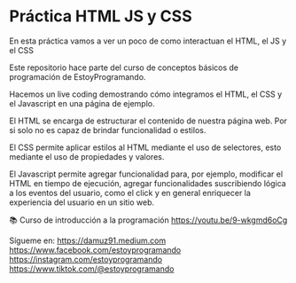 # Práctica HTML JS y CSS

En esta práctica vamos a ver un poco de como interactuan el HTML, el JS y el CSS

Este repositorio hace parte del curso de conceptos básicos de programación de EstoyProgramando.

Hacemos un live coding demostrando cómo integramos el HTML, el CSS y el Javascript en una página de ejemplo.

El HTML se encarga de estructurar el contenido de nuestra página web. Por si solo no es capaz de brindar funcionalidad o estilos.

El CSS permite aplicar estilos al HTML mediante el uso de selectores, esto mediante el uso de propiedades y valores.

El Javascript permite agregar funcionalidad para, por ejemplo, modificar el HTML en tiempo de ejecución, agregar funcionalidades suscribiendo lógica a los eventos del usuario, como el click y en general enriquecer la experiencia del usuario en un sitio web.

📚 Curso de introducción a la programación
https://youtu.be/9-wkgmd6oCg

Sígueme en:
https://damuz91.medium.com
https://www.facebook.com/estoyprogramando
https://instagram.com/estoyprogramando
https://www.tiktok.com/@estoyprogramando
